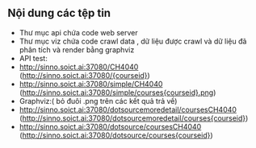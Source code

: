 ## Nội dung các tệp tin
* Thư mục api chứa code web server 
* Thư mục viz chứa code crawl data , dữ liệu được crawl và dữ liệu đã phân tích và render bằng graphviz
* API test:
* http://sinno.soict.ai:37080/CH4040 (http://sinno.soict.ai:37080/{courseid})
* http://sinno.soict.ai:37080/simple/CH4040 (http://sinno.soict.ai:37080/simple/courses{courseid}.png)
* Graphviz:( bỏ đuôi .png trên các kết quả trả về)
* http://sinno.soict.ai:37080/dotsourcemoredetail/coursesCH4040 (http://sinno.soict.ai:37080/dotsourcemoredetail/courses{courseid})
* http://sinno.soict.ai:37080/dotsource/coursesCH4040 (http://sinno.soict.ai:37080/dotsource/courses{courseid})
